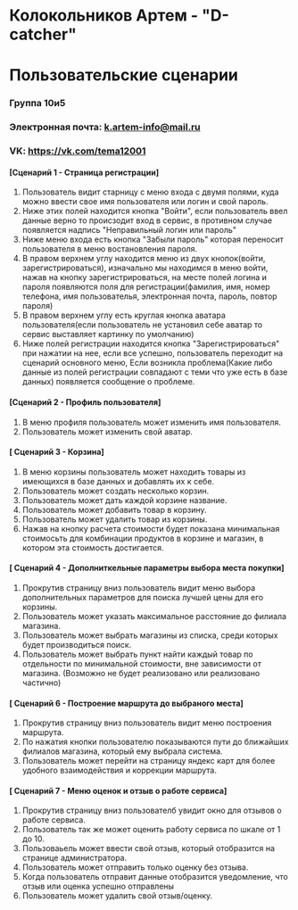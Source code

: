 # Колокольников Артем - "D-catcher"
# Пользовательские сценарии
### Группа 10и5
### Электронная почта: k.artem-info@mail.ru
### VK: https://vk.com/tema12001
#### [Сценарий 1 - Страница регистрации]
1. Пользователь видит старницу с меню входа с двумя полями, куда можно ввести свое имя пользователя или логин и свой пароль.
2. Ниже этих полей находится кнопка "Войти", если пользователь ввел данные верно то происзодит вход в сервис, в противном случае появляется надпись "Неправильный логин или пароль"
3. Ниже меню входа есть кнопка "Забыли пароль" которая переносит пользователя в меню востановления пароля.
4. В правом верхнем углу находится меню из двух кнопок(войти, зарегистрироваться), изначально мы находимся в меню войти, нажав на кнопку зарегистрироваться, на месте полей логина и пароля
появляются поля для регистрации(фамилия, имя, номер телефона, имя пользователья, электронная почта, пароль, повтор пароля)
5. В правом верхнем углу есть круглая кнопка аватара пользователя(если пользователь не установил себе аватар то сервис выставляет картинку по умолчанию)
6. Ниже полей регистрации находится кнопка "Зарегистрироваться" при нажатии на нее, если все успешно, пользователь переходит на сценарий основного меню,
Если возникла проблема(Какие либо данные из полей регистрации совпадают с теми что уже есть в базе данных) появляется сообщение о проблеме.
#### [Сценарий 2 - Профиль пользователя]
1. В меню профиля пользователь может изменить имя пользователя.
2. Пользователь может изменить свой аватар.
#### [ Сценарий 3 - Корзина]
1. В меню корзины пользователь может находить товары из имеющихся в базе данных и добавлять их к себе.
2. Пользователь может создать несколько корзин.
3. Пользователь может дать каждой корзине название.
4. Пользователь может добавить товар в корзину.
5. Пользователь может удалить товар из корзины.
6. Нажав на кнопку расчета стоимости будет показана минимальная стоимосьть для комбинации продуктов в корзине и магазин, в котором эта стоимость достигается.

#### [ Сценарий 4 - Дополниткельные параметры выбора места покупки]
1. Прокрутив страницу вниз пользователь видит меню выбора дополнительных параметров для поиска лучшей цены для его корзины.
2. Пользователь может указать максимальное расстояние до филиала магазина.
3. Пользователь может выбрать магазины из списка, среди которых будет производиться поиск.
4. Пользователь может выбрать пункт найти каждый товар по отдельности по минимальной стоимости, вне зависимости от магазина.
(Возможно не будет реализовано или реализовано частично)

#### [ Сценарий 6 - Построение маршрута до выбраного места]
1. Прокрутив страницу вниз пользователь видит меню построения маршрута.
2. По нажатия кнопки пользователю показываются пути до ближайших филиалов магазина, который ему выбрала система.
3. Пользователь может перейти на страницу яндекс карт для более удобного взаимодействия и коррекции маршрута.

#### [ Сценарий 7 - Меню оценок и отзыв о работе сервиса]
1. Прокрутив страницу вниз пользователб увидит окно для отзывов о работе сервиса.
2. Пользователь так же может оценить работу сервиса по шкале от 1 до 10.
3. Пользоваьель может ввести свой отзыв, который отобразится на странице администратора.
4. Пользователь может отправить только оценку без отзыва.
5. Когда пользователь отправит данные отобразится уведомление, что отзыв или оценка успешно отправлены
6. Пользователь может удалить свой отзыв/оценку. 

